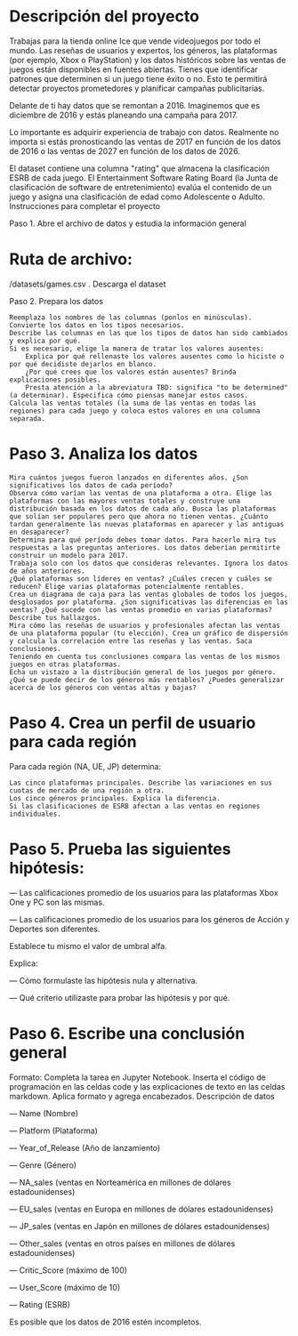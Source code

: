 # Descripción del proyecto

Trabajas para la tienda online Ice que vende videojuegos por todo el mundo. Las reseñas de usuarios y expertos, los géneros, las plataformas (por ejemplo, Xbox o PlayStation) y los datos históricos sobre las ventas de juegos están disponibles en fuentes abiertas. Tienes que identificar patrones que determinen si un juego tiene éxito o no. Esto te permitirá detectar proyectos prometedores y planificar campañas publicitarias.

Delante de ti hay datos que se remontan a 2016. Imaginemos que es diciembre de 2016 y estás planeando una campaña para 2017.

Lo importante es adquirir experiencia de trabajo con datos. Realmente no importa si estás pronosticando las ventas de 2017 en función de los datos de 2016 o las ventas de 2027 en función de los datos de 2026.

El dataset contiene una columna "rating" que almacena la clasificación ESRB de cada juego. El Entertainment Software Rating Board (la Junta de clasificación de software de entretenimiento) evalúa el contenido de un juego y asigna una clasificación de edad como Adolescente o Adulto.
Instrucciones para completar el proyecto

Paso 1. Abre el archivo de datos y estudia la información general 

# Ruta de archivo:

/datasets/games.csv . Descarga el dataset

Paso 2. Prepara los datos

    Reemplaza los nombres de las columnas (ponlos en minúsculas).
    Convierte los datos en los tipos necesarios.
    Describe las columnas en las que los tipos de datos han sido cambiados y explica por qué.
    Si es necesario, elige la manera de tratar los valores ausentes:
        Explica por qué rellenaste los valores ausentes como lo hiciste o por qué decidiste dejarlos en blanco.
        ¿Por qué crees que los valores están ausentes? Brinda explicaciones posibles.
        Presta atención a la abreviatura TBD: significa "to be determined" (a determinar). Especifica cómo piensas manejar estos casos.
    Calcula las ventas totales (la suma de las ventas en todas las regiones) para cada juego y coloca estos valores en una columna separada.

# Paso 3. Analiza los datos

    Mira cuántos juegos fueron lanzados en diferentes años. ¿Son significativos los datos de cada período?
    Observa cómo varían las ventas de una plataforma a otra. Elige las plataformas con las mayores ventas totales y construye una distribución basada en los datos de cada año. Busca las plataformas que solían ser populares pero que ahora no tienen ventas. ¿Cuánto tardan generalmente las nuevas plataformas en aparecer y las antiguas en desaparecer?
    Determina para qué período debes tomar datos. Para hacerlo mira tus respuestas a las preguntas anteriores. Los datos deberían permitirte construir un modelo para 2017.
    Trabaja solo con los datos que consideras relevantes. Ignora los datos de años anteriores.
    ¿Qué plataformas son líderes en ventas? ¿Cuáles crecen y cuáles se reducen? Elige varias plataformas potencialmente rentables.
    Crea un diagrama de caja para las ventas globales de todos los juegos, desglosados por plataforma. ¿Son significativas las diferencias en las ventas? ¿Qué sucede con las ventas promedio en varias plataformas? Describe tus hallazgos.
    Mira cómo las reseñas de usuarios y profesionales afectan las ventas de una plataforma popular (tu elección). Crea un gráfico de dispersión y calcula la correlación entre las reseñas y las ventas. Saca conclusiones.
    Teniendo en cuenta tus conclusiones compara las ventas de los mismos juegos en otras plataformas.
    Echa un vistazo a la distribución general de los juegos por género. ¿Qué se puede decir de los géneros más rentables? ¿Puedes generalizar acerca de los géneros con ventas altas y bajas?

# Paso 4. Crea un perfil de usuario para cada región

Para cada región (NA, UE, JP) determina:

    Las cinco plataformas principales. Describe las variaciones en sus cuotas de mercado de una región a otra.
    Los cinco géneros principales. Explica la diferencia.
    Si las clasificaciones de ESRB afectan a las ventas en regiones individuales.

# Paso 5. Prueba las siguientes hipótesis:

— Las calificaciones promedio de los usuarios para las plataformas Xbox One y PC son las mismas.

— Las calificaciones promedio de los usuarios para los géneros de Acción y Deportes son diferentes.

Establece tu mismo el valor de umbral alfa.

Explica:

— Cómo formulaste las hipótesis nula y alternativa.

— Qué criterio utilizaste para probar las hipótesis y por qué.

# Paso 6. Escribe una conclusión general

Formato: Completa la tarea en Jupyter Notebook. Inserta el código de programación en las celdas code y las explicaciones de texto en las celdas markdown. Aplica formato y agrega encabezados.
Descripción de datos

— Name (Nombre)

— Platform (Plataforma)

— Year_of_Release (Año de lanzamiento)

— Genre (Género) 

— NA_sales (ventas en Norteamérica en millones de dólares estadounidenses) 

— EU_sales (ventas en Europa en millones de dólares estadounidenses) 

— JP_sales (ventas en Japón en millones de dólares estadounidenses) 

— Other_sales (ventas en otros países en millones de dólares estadounidenses) 

— Critic_Score (máximo de 100) 

— User_Score (máximo de 10) 

— Rating (ESRB)

Es posible que los datos de 2016 estén incompletos.

